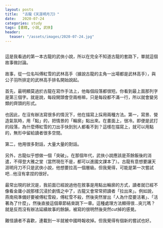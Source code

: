 ```yaml
---
layout: posts
title:  "古龍《天涯明月刀》"
date:   2020-07-24
categories: study
tags: [書籍, 小說, 武俠]
header: 
  teaser: "/assets/images/2020-07-24.jpg"
---
```

<br>
這是我看過的第一本古龍的武俠小說，所以在完全不知道古龍的套路下，單就這個故事做討論。<br><br>
故事，從一位名叫傅紅雪的武林高手（據說古龍的主角一出場都是武林高手），與公子羽所排定的武林高手排名開始說起。<br><br>
首先，最明顯莫過於古龍在寫作手法上，他每個段落都很短。你看到最上面那列字是第三個字。就是說，每段開頭會空兩格嘛，只是每段都不滿一行，所以就會變另類的齊頭的形式。<br><br>
也因此，在沒有辦法寫很多的情況下，他在描寫上採用兩種方法。第一，寫景、營造氣氛時，用「點」的，把情景的「輪廓」點出來。在畫面上，很冷。即便是武打的段落，為什麼傅紅雪的刀出手快到別人都看不到？這樣在描寫上，就可以用點的，無形中留給讀者很多空間。<br><br>
第二，他用很多對話，大量大量的對話。<br><br>
另外，古龍似乎想做一個「突破」。在那個年代，武俠小說應該是茶餘飯後的消遣，不得登大雅之堂（當然現在不是，都可以進國文課本了）。古龍有意想要讓天涯明月刀不只是武俠小說，他想要拉高一個層級。但我覺得，可能是第一次嘗試吧...他沒有拿捏的很好。<br><br>
最常出現的狀況是，我前面已經說過他在敘事是用點出輪廓的方式，讀者就已經不像看金庸小說那樣沉浸於劇情之中了，古龍又會常常把讀者「拉出來」。例如說，燕南飛準備好要被傅紅雪殺，傅紅雪不殺，然後突然冒出「人為什麼要活著」、「活著為了什麼」，然後直接這個章節結束跳下一章。這種處理方法顯得很...突兀嗎？就是反而沒有辦法延續故事的餘韻，被寫的很明然後突然cut掉的感覺。<br><br>
難怪讀者不喜歡，連載到一半就被中國時報收掉。但我覺得有個新的嘗試也好。<br><br>